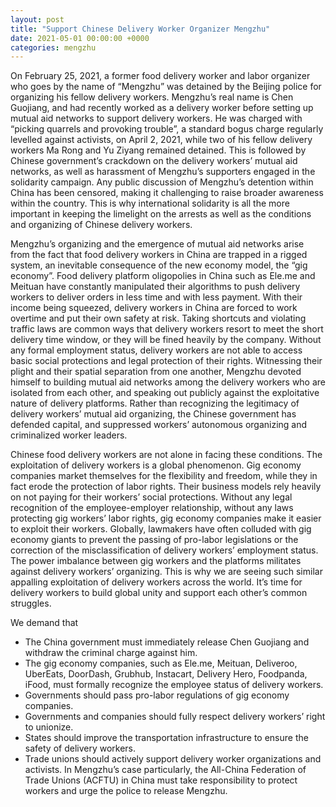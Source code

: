 ```yaml
---
layout: post
title: "Support Chinese Delivery Worker Organizer Mengzhu"
date: 2021-05-01 00:00:00 +0000
categories: mengzhu
---
```


On February 25, 2021, a former food delivery worker and labor organizer who goes by the name of “Mengzhu” was detained by the Beijing police for organizing his fellow delivery workers. Mengzhu’s real name is Chen Guojiang, and had recently worked as a delivery worker before setting up mutual aid networks to support delivery workers. He was charged with “picking quarrels and provoking trouble”, a standard bogus charge regularly levelled against activists, on April 2, 2021, while two of his fellow delivery workers Ma Rong and Yu Ziyang remained detained. This is followed by Chinese government’s crackdown on the delivery workers’ mutual aid networks, as well as harassment of Mengzhu’s supporters engaged in the solidarity campaign. Any public discussion of Mengzhu’s detention within China has been censored, making it challenging to raise broader awareness within the country. This is why international solidarity is all the more important in keeping the limelight on the arrests as well as the conditions and organizing of Chinese delivery workers. 

Mengzhu’s organizing and the emergence of mutual aid networks arise from the fact that food delivery workers in China are trapped in a rigged system, an inevitable consequence of the new economy model, the “gig economy”. Food delivery platform oligopolies in China such as Ele.me and Meituan have constantly manipulated their algorithms to push delivery workers to deliver orders in less time and with less payment. With their income being squeezed, delivery workers in China are forced to work overtime and put their own safety at risk. Taking shortcuts and violating traffic laws are common ways that delivery workers resort to meet the short delivery time window, or they will be fined heavily by the company. Without any formal employment status, delivery workers are not able to access basic social protections and legal protection of their rights. Witnessing their plight and their spatial separation from one another, Mengzhu devoted himself to building mutual aid networks among the delivery workers who are isolated from each other, and speaking out publicly against the exploitative nature of delivery platforms. Rather than recognizing the legitimacy of delivery workers’ mutual aid organizing, the Chinese government has defended capital, and suppressed workers’ autonomous organizing and criminalized worker leaders.

Chinese food delivery workers are not alone in facing these conditions. The exploitation of delivery workers is a global phenomenon. Gig economy companies market themselves for the flexibility and freedom, while they in fact erode the protection of labor rights. Their business models rely heavily on not paying for their workers’ social protections. Without any legal recognition of the employee-employer relationship, without any laws protecting gig workers’ labor rights, gig economy companies make it easier to exploit their workers. Globally, lawmakers have often colluded with gig economy giants to prevent the passing of pro-labor legislations or the correction of the misclassification of delivery workers’ employment status. The power imbalance between gig workers and the platforms militates against delivery workers’ organizing. This is why we are seeing such similar appalling exploitation of delivery workers across the world. It’s time for delivery workers to build global unity and support each other’s common struggles. 

We demand that
 - The China government must immediately release Chen Guojiang and withdraw the criminal charge against him. 
- The gig economy companies, such as Ele.me, Meituan, Deliveroo, UberEats, DoorDash, Grubhub, Instacart, Delivery Hero, Foodpanda, iFood, must formally recognize the employee status of delivery workers.  
 - Governments should pass pro-labor regulations of gig economy companies.
 - Governments and companies should fully respect delivery workers’ right to unionize.
 - States should improve the transportation infrastructure to ensure the safety of delivery workers.
 - Trade unions should actively support delivery worker organizations and activists. In Mengzhu’s case particularly, the All-China Federation of Trade Unions (ACFTU) in China must take responsibility to protect workers and urge the police to release Mengzhu. 

